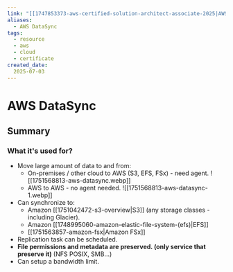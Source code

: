 ```yaml
---
link: "[[1747853373-aws-certified-solution-architect-associate-2025|AWS Certified Solution Architect Associate 2025]]"
aliases: 
  - AWS DataSync
tags:
  - resource
  - aws
  - cloud
  - certificate
created_date:
  2025-07-03
---
```

# AWS DataSync
## Summary
### What it's used for?
- Move large amount of data to and from:
  - On-premises / other cloud to AWS (S3, EFS, FSx) - need agent.
	![[1751568813-aws-datasync.webp]]
  - AWS to AWS - no agent needed.
  ![[1751568813-aws-datasync-1.webp]]
- Can synchronize to:
  - Amazon [[1751042472-s3-overview|S3]] (any storage classes - including Glacier).
  - Amazon [[1748995060-amazon-elastic-file-system-(efs)|EFS]]
  - [[1751563857-amazon-fsx|Amazon FSx]]
- Replication task can be scheduled.
- **File permissions and metadata are preserved. (only service that preserve it)** (NFS POSIX, SMB...)
- Can setup a bandwidth limit.

